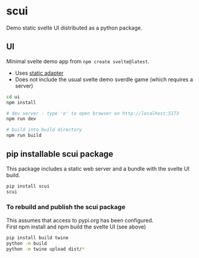 # scui
Demo static svelte UI distributed as a python package.


## UI
Minimal svelte demo app from `npm create svelte@latest`.

- Uses [static adapter](https://kit.svelte.dev/docs/adapter-static#usage)
- Does not include the usual svelte demo sverdle game (which requires a server)


```sh
cd ui
npm install

# dev server - type 'o' to open browser on http://localhost:5173
npm run dev

# build into build directory
npm run build
```

## pip installable scui package
This package includes a static web server and a bundle with the svelte UI build.

```sh
pip install scui
scui
```

### To rebuild and publish the scui package
This assumes that access to pypi.org has been configured.  
First npm install and npm build the svelte UI (see above)

```sh
pip install build twine
python -m build
python -m twine upload dist/*
````